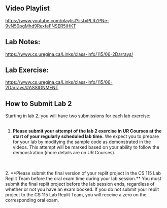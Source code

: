## Video Playlist
https://www.youtube.com/playlist?list=PLRZPNe-9vN50pgMhd9RexfeFNSER5iHKT

## Lab Notes:
https://www.cs.uregina.ca/Links/class-info/115/06-2Darrays/

## Lab Exercise:
https://www.cs.uregina.ca/Links/class-info/115/06-2Darrays/#ASSIGNMENT

## How to Submit Lab 2
Starting in lab 2, you will have two submissions for each lab exercise: 
<br>
<br>
1. **Please submit your attempt of the lab 2 exercise in UR Courses at the start of your regularly scheduled lab time.** We expect you to prepare for your lab by modifying the sample code as demonstrated in the videos. This attempt will be marked based on your ability to follow the demonstration (more details are on UR Courses).
<br>
<br>
2. **Please submit the final version of your replit project in the CS 115 Lab Replit Team before the oral exam time during your lab session.** You must submit the final replit project before the lab session ends, regardless of whether or not you have an exam booked. If you do not submit your replit project to the CS 115 Lab Replit Team, you will receive a zero on the corresponding oral exam.